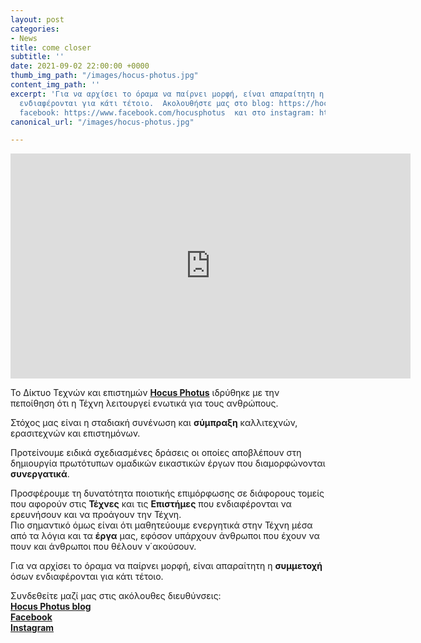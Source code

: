 ```yaml
---
layout: post
categories:
- News
title: come closer
subtitle: ''
date: 2021-09-02 22:00:00 +0000
thumb_img_path: "/images/hocus-photus.jpg"
content_img_path: ''
excerpt: 'Για να αρχίσει το όραμα να παίρνει μορφή, είναι απαραίτητη η συμμετοχή όσων
  ενδιαφέρονται για κάτι τέτοιο.  Ακολουθήστε μας στο blog: https://hocusphotus.com/  στο
  facebook: https://www.facebook.com/hocusphotus  και στο instagram: https://www.instagram.com/hocus_photus/'
canonical_url: "/images/hocus-photus.jpg"

---
```

<iframe src="https://player.vimeo.com/video/597326754?h=a5b6edc42c" width="640" height="360" frameborder="0" allow="autoplay; fullscreen; picture-in-picture" allowfullscreen></iframe>

Το Δίκτυο Τεχνών και επιστημών <a href="https://www.facebook.com/hocusphotus" target="blank">**Hocus Photus**</a> ιδρύθηκε με την πεποίθηση ότι η Τέχνη λειτουργεί ενωτικά για τους ανθρώπους.

Στόχος μας είναι η σταδιακή συνένωση και **σύμπραξη** καλλιτεχνών, ερασιτεχνών και επιστημόνων.

Προτείνουμε ειδικά σχεδιασμένες δράσεις οι οποίες αποβλέπουν στη δημιουργία πρωτότυπων ομαδικών εικαστικών έργων που διαμορφώνονται **συνεργατικά**.

Προσφέρουμε τη δυνατότητα ποιοτικής επιμόρφωσης σε διάφορους τομείς που αφορούν στις **Τέχνες** και τις **Επιστήμες** που ενδιαφέρονται να ερευνήσουν και να προάγουν την Τέχνη.  
Πιο σημαντικό όμως είναι ότι μαθητεύουμε ενεργητικά στην Τέχνη μέσα από τα λόγια και τα **έργα** μας, εφόσον υπάρχουν άνθρωποι που έχουν να πουν και άνθρωποι που θέλουν ν΄ακούσουν. 

Για να αρχίσει το όραμα να παίρνει μορφή, είναι απαραίτητη η **συμμετοχή** όσων ενδιαφέρονται για κάτι τέτοιο.

Συνδεθείτε μαζί μας στις ακόλουθες διευθύνσεις:  
<a href="https://photogames.us18.list-manage.com/subscribe?u=b93eeb446f58622e32bc10a23&id=ef5d0e680b" target="blank">**Hocus Photus blog**</a>  
<a href="https://www.facebook.com/hocusphotus" target="blank">**Facebook**</a>  
<a href=" https://www.instagram.com/hocus_photus/" target="blank">**Instagram**</a>